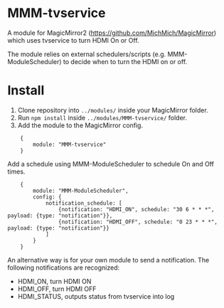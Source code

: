 # MMM-tvservice

A module for MagicMirror2 (https://github.com/MichMich/MagicMirror) which uses tvservice to turn HDMI On or Off.

The module relies on external schedulers/scripts (e.g. MMM-ModuleScheduler) to decide when to turn the HDMI on or off.


# Install

1. Clone repository into `../modules/` inside your MagicMirror folder.
2. Run `npm install` inside `../modules/MMM-tvservice/` folder.
3. Add the module to the MagicMirror config.
```
	{
		module: "MMM-tvservice"
	}
```

Add a schedule using MMM-ModuleScheduler to schedule On and Off times.
```
	{
		module: "MMM-ModuleScheduler",
		config: {
			notification_schedule: [
				{notification: "HDMI_ON", schedule: "30 6 * * *", payload: {type: "notification"}},
				{notification: "HDMI_OFF", schedule: "0 23 * * *", payload: {type: "notification"}}
			]
		}
	}
```

An alternative way is for your own module to send a notification. The following notifications are recognized:
- HDMI_ON, turn HDMI ON
- HDMI_OFF, turn HDMI OFF
- HDMI_STATUS, outputs status from tvservice into log

